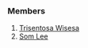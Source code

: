 ### Members
1. [ Trisentosa Wisesa ](https://github.com/Trisentosa)
2. [ Som Lee ](https://github.com/soxtheif)
